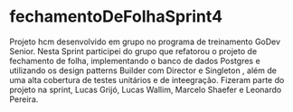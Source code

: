 # fechamentoDeFolhaSprint4
Projeto hcm desenvolvido em grupo no programa de treinamento GoDev Senior. Nesta Sprint participei do grupo que refatorou o projeto de fechamento de folha, implementando o banco de dados Postgres e utilizando os design patterns Builder com Director e Singleton , além de uma alta cobertura de testes unitários e de inteegração. Fizeram parte do projeto na sprint, Lucas Grijó, Lucas Wallim, Marcelo Shaefer e Leonardo Pereira.
